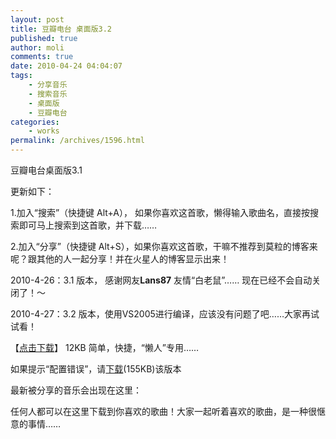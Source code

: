```yaml
---
layout: post
title: 豆瓣电台 桌面版3.2
published: true
author: moli
comments: true
date: 2010-04-24 04:04:07
tags:
    - 分享音乐
    - 搜索音乐
    - 桌面版
    - 豆瓣电台
categories:
    - works
permalink: /archives/1596.html
---
```

[][1]
  
豆瓣电台桌面版3.1
  
更新如下：

1.加入“搜索”（快捷键 Alt+A）， 如果你喜欢这首歌，懒得输入歌曲名，直接按搜索即可马上搜索到这首歌，并下载……

2.加入“分享”（快捷键 Alt+S），如果你喜欢这首歌，干嘛不推荐到莫粒的博客来呢？跟其他的人一起分享！并在火星人的博客显示出来！

2010-4-26：3.1 版本， 感谢网友**Lans87** 友情“白老鼠”…… 现在已经不会自动关闭了！～

2010-4-27：3.2 版本，使用VS2005进行编译，应该没有问题了吧……大家再试试看！

【[点击下载][2]】 12KB 简单，快捷，“懒人”专用……

如果提示“配置错误”，请[下载][3](155KB)该版本

最新被分享的音乐会出现在这里：

[][4]

任何人都可以在这里下载到你喜欢的歌曲！大家一起听着喜欢的歌曲，是一种很惬意的事情……

 [1]: http://huoxr.com/wp-content/uploads/2010/04/douban3.png
 [2]: /molisoft/down/DouBan.zip
 [3]: /molisoft/down/DouBan_n.zip
 [4]: http://huoxr.com/wp-content/uploads/2010/04/doubanfx.png